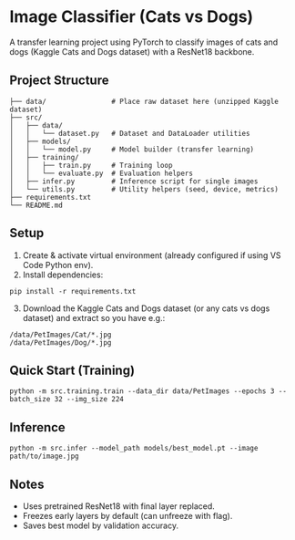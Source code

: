 # Image Classifier (Cats vs Dogs)

A transfer learning project using PyTorch to classify images of cats and dogs (Kaggle Cats and Dogs dataset) with a ResNet18 backbone.

## Project Structure
```
├── data/                # Place raw dataset here (unzipped Kaggle dataset)
├── src/
│   ├── data/
│   │   └── dataset.py   # Dataset and DataLoader utilities
│   ├── models/
│   │   └── model.py     # Model builder (transfer learning)
│   ├── training/
│   │   ├── train.py     # Training loop
│   │   └── evaluate.py  # Evaluation helpers
│   ├── infer.py         # Inference script for single images
│   └── utils.py         # Utility helpers (seed, device, metrics)
├── requirements.txt
└── README.md
```

## Setup
1. Create & activate virtual environment (already configured if using VS Code Python env).
2. Install dependencies:
```
pip install -r requirements.txt
```
3. Download the Kaggle Cats and Dogs dataset (or any cats vs dogs dataset) and extract so you have e.g.:
```
/data/PetImages/Cat/*.jpg
/data/PetImages/Dog/*.jpg
```

## Quick Start (Training)
```
python -m src.training.train --data_dir data/PetImages --epochs 3 --batch_size 32 --img_size 224
```

## Inference
```
python -m src.infer --model_path models/best_model.pt --image path/to/image.jpg
```

## Notes
- Uses pretrained ResNet18 with final layer replaced.
- Freezes early layers by default (can unfreeze with flag).
- Saves best model by validation accuracy.
